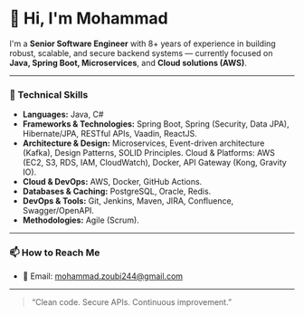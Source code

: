 # 👋 Hi, I'm Mohammad

I'm a **Senior Software Engineer** with 8+ years of experience in building robust, scalable, and secure backend systems — currently focused on **Java, Spring Boot, Microservices**, and **Cloud solutions (AWS)**.

---

### 🔧 Technical Skills
- **Languages:** Java, C#
- **Frameworks & Technologies:** Spring Boot, Spring (Security, Data JPA), Hibernate/JPA, RESTful APIs, Vaadin, ReactJS.
- **Architecture & Design:** Microservices, Event-driven architecture (Kafka), Design Patterns, SOLID Principles. Cloud & Platforms: AWS (EC2, S3, RDS, IAM, CloudWatch), Docker, API Gateway (Kong, Gravity IO).
- **Cloud & DevOps:** AWS, Docker, GitHub Actions.
- **Databases & Caching:** PostgreSQL, Oracle, Redis.
- **DevOps & Tools:**  Git, Jenkins, Maven, JIRA, Confluence, Swagger/OpenAPI.
- **Methodologies:** Agile (Scrum).

---

### 📫 How to Reach Me
- 📧 Email: mohammad.zoubi244@gmail.com

---
> “Clean code. Secure APIs. Continuous improvement.”
